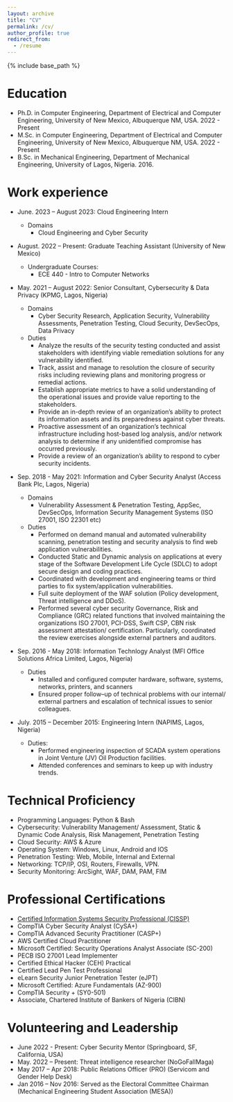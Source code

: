 ```yaml
---
layout: archive
title: "CV"
permalink: /cv/
author_profile: true
redirect_from:
  - /resume
---
```


{% include base_path %}

Education
======
* Ph.D. in Computer Engineering, Department of Electrical and Computer Engineering, University of New Mexico, Albuquerque NM, USA. 2022 - Present
* M.Sc. in Computer Engineering, Department of Electrical and Computer Engineering, University of New Mexico, Albuquerque NM, USA. 2022 - Present
* B.Sc. in Mechanical Engineering, Department of Mechanical Engineering, University of Lagos, Nigeria. 2016.

Work experience
======
* June. 2023 – August 2023: Cloud Engineering Intern
  * Domains 
    - Cloud Engineering and Cyber Security

* August. 2022 – Present: Graduate Teaching Assistant (University of New Mexico)
  * Undergraduate Courses: 
    - ECE 440 - Intro to Computer Networks

* May. 2021 – August 2022: Senior Consultant, Cybersecurity & Data Privacy (KPMG, Lagos, Nigeria)
  * Domains
    - Cyber Security Research, Application Security, Vulnerability Assessments, Penetration Testing, Cloud Security, DevSecOps, Data Privacy
  * Duties
    - Analyze the results of the security testing conducted and assist stakeholders with identifying viable remediation solutions for any vulnerability identified.
    - Track, assist and manage to resolution the closure of security risks including reviewing plans and monitoring progress or remedial actions.
    - Establish appropriate metrics to have a solid understanding of the operational issues and provide value reporting to the stakeholders.
    - Provide an in-depth review of an organization’s ability to protect its information assets and its preparedness against cyber threats.
    - Proactive assessment of an organization’s technical infrastructure including host-based log analysis, and/or network analysis to determine if any unidentified compromise has occurred previously.
    - Provide a review of an organization’s ability to respond to cyber security incidents.


* Sep. 2018 - May 2021: Information and Cyber Security Analyst (Access Bank Plc, Lagos, Nigeria)
  * Domains
    - Vulnerability Assessment & Penetration Testing, AppSec, DevSecOps, Information Security Management Systems (ISO 27001, ISO 22301 etc)
  * Duties
    - Performed on demand manual and automated vulnerability scanning, penetration testing and security analysis to find web application vulnerabilities.
    - Conducted Static and Dynamic analysis on applications at every stage of the Software Development Life Cycle (SDLC) to adopt secure design and coding practices.
    - Coordinated with development and engineering teams or third parties to fix system/application vulnerabilities.
    - Full suite deployment of the WAF solution (Policy development, Threat intelligence and DDoS).
    - Performed several cyber security Governance, Risk and Compliance (GRC) related functions that involved maintaining the organizations ISO 27001, PCI-DSS, Swift CSP, CBN risk assessment attestation/ certification. Particularly, coordinated the review exercises alongside external partners and auditors.

* Sep. 2016 - May 2018: Information Technlogy Analyst (MFI Office Solutions Africa Limited, Lagos, Nigeria)
  * Duties
    - Installed and configured computer hardware, software, systems, networks, printers, and scanners
    - Ensured proper follow–up of technical problems with our internal/ external partners and escalation of technical issues to senior colleagues.

* July. 2015 – December 2015: Engineering Intern (NAPIMS, Lagos, Nigeria)
  * Duties: 
    - Performed engineering inspection of SCADA system operations in Joint Venture (JV) Oil Production facilities.
    - Attended conferences and seminars to keep up with industry trends.
      
Technical Proficiency
======
*	Programming Languages: Python & Bash
*	Cybersecurity: Vulnerability Management/ Assessment, Static & Dynamic Code Analysis, Risk Management, Penetration Testing
*	Cloud Security: AWS & Azure
*	Operating System: Windows, Linux, Android and IOS
*	Penetration Testing: Web, Mobile, Internal and External
*	Networking: TCP/IP, OSI, Routers, Firewalls, VPN.
*	Security Monitoring: ArcSight, WAF, DAM, PAM, FIM
  
 Professional Certifications
======
* <a href="https://www.credly.com/badges/78ed0c84-9c5d-455a-9d4d-a2f1c48f1e99/linked_in_profile" target="_blank">Certified Information Systems Security Professional (CISSP) </a>
* CompTIA Cyber Security Analyst (CySA+)
* CompTIA Advanced Security Practitioner (CASP+)
* AWS Certified Cloud Practitioner
* Microsoft Certified: Security Operations Analyst Associate (SC-200)
* PECB ISO 27001 Lead Implementer
* Certified Ethical Hacker (CEH) Practical
* Certified Lead Pen Test Professional
* eLearn Security Junior Penetration Tester (eJPT)
* Microsoft Certified: Azure Fundamentals (AZ-900)
* CompTIA Security + (SY0-501)
* Associate, Chartered Institute of Bankers of Nigeria (CIBN)

Volunteering and Leadership
======
* June 2022 - Present: Cyber Security Mentor (Springboard, SF, California, USA)
* May. 2022 – Present: Threat intelligence researcher (NoGoFallMaga)
* May 2017 – Apr 2018: Public Relations Officer (PRO) (Servicom and Gender Help Desk) 
* Jan 2016 – Nov 2016: Served as the Electoral Committee Chairman (Mechanical Engineering Student Association (MESA))

